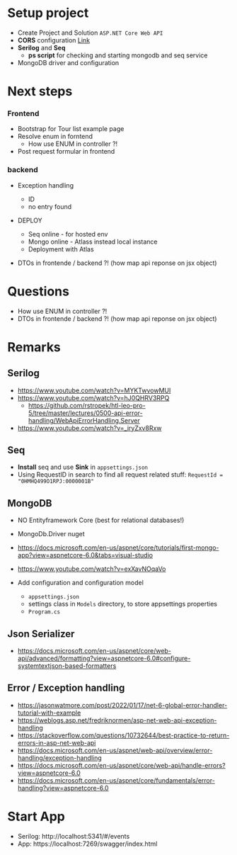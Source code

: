 ﻿# Setup project
- Create Project and Solution `ASP.NET Core Web API`
- **CORS** configuration [Link](https://docs.microsoft.com/en-us/aspnet/core/security/cors?view=aspnetcore-6.0)
- **Serilog** and **Seq**
  - **ps script** for checking and starting mongodb and seq service
- MongoDB driver and configuration



# Next steps

### Frontend
- Bootstrap for Tour list example page
- Resolve enum in forntend
	- How use ENUM in controller ?!
- Post request formular in frontend

### backend
- Exception handling 
	- ID
	- no entry found
- DEPLOY
	- Seq online - for hosted env
	- Mongo online - Atlass instead local instance
	- Deployment with Atlas

- DTOs in frontende / backend ?! (how map api reponse on jsx object)



# Questions
- How use ENUM in controller ?!
- DTOs in frontende / backend ?! (how map api reponse on jsx object)



# Remarks
## Serilog
- https://www.youtube.com/watch?v=MYKTwvowMUI
- https://www.youtube.com/watch?v=hJ0QHRV3RPQ
	- https://github.com/rstropek/htl-leo-pro-5/tree/master/lectures/0500-api-error-handling/WebApiErrorHandling.Server
- https://www.youtube.com/watch?v=_iryZxv8Rxw


## Seq
- **Install** seq and use **Sink** in `appsettings.json`
- Using RequestID in search to find all request related stuff: `RequestId = "0HMHQ499O1RPJ:0000001B"`


##  MongoDB
- NO Entityframework Core (best for relational databases!)
- MongoDb.Driver nuget
- https://docs.microsoft.com/en-us/aspnet/core/tutorials/first-mongo-app?view=aspnetcore-6.0&tabs=visual-studio
- https://www.youtube.com/watch?v=exXavNOqaVo

- Add configuration and configuration model
	- `appsettings.json`
	- settings class in `Models` directory, to store appsettings properties
	- `Program.cs` 


## Json Serializer
- https://docs.microsoft.com/en-us/aspnet/core/web-api/advanced/formatting?view=aspnetcore-6.0#configure-systemtextjson-based-formatters

## Error / Exception handling
- https://jasonwatmore.com/post/2022/01/17/net-6-global-error-handler-tutorial-with-example
- https://weblogs.asp.net/fredriknormen/asp-net-web-api-exception-handling
- https://stackoverflow.com/questions/10732644/best-practice-to-return-errors-in-asp-net-web-api
- https://docs.microsoft.com/en-us/aspnet/web-api/overview/error-handling/exception-handling
- https://docs.microsoft.com/en-us/aspnet/core/web-api/handle-errors?view=aspnetcore-6.0
- https://docs.microsoft.com/en-us/aspnet/core/fundamentals/error-handling?view=aspnetcore-6.0


# Start App
- Serilog: http://localhost:5341/#/events
- App: https://localhost:7269/swagger/index.html